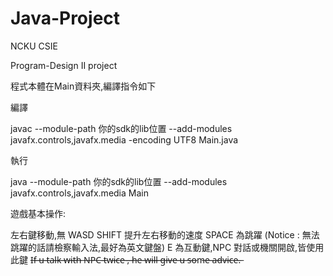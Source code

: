 # Java-Project

NCKU CSIE 

Program-Design II project

程式本體在Main資料夾,編譯指令如下

編譯

javac --module-path 你的sdk的lib位置 --add-modules javafx.controls,javafx.media -encoding UTF8 Main.java

執行

java --module-path 你的sdk的lib位置 --add-modules javafx.controls,javafx.media Main

遊戲基本操作:

左右鍵移動,無 WASD
SHIFT 提升左右移動的速度
SPACE 為跳躍 (Notice : 無法跳躍的話請檢察輸入法,最好為英文鍵盤)
E 為互動鍵,NPC 對話或機關開啟,皆使用此鍵                                                                                                                                             I̶f̶ ̶u̶ ̶t̶a̶l̶k̶ ̶w̶i̶t̶h̶ ̶N̶P̶C̶ ̶t̶w̶i̶c̶e̶ ̶,̶ ̶h̶e̶ ̶w̶i̶l̶l̶ ̶g̶i̶v̶e̶ ̶u̶ ̶s̶o̶m̶e̶ ̶a̶d̶v̶i̶c̶e̶.̶
